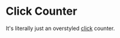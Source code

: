 # Click Counter
It's literally just an overstyled [click](tuhins-click-counter.vercel.app) counter.



